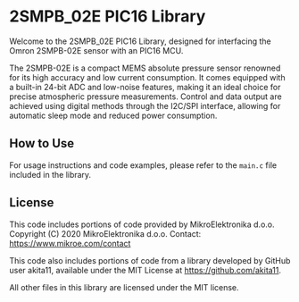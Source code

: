 # 2SMPB_02E PIC16 Library

Welcome to the 2SMPB_02E PIC16 Library, designed for interfacing the Omron 2SMPB-02E sensor with an PIC16 MCU.

The 2SMPB-02E is a compact MEMS absolute pressure sensor renowned for its high accuracy and low current consumption. It comes equipped with a built-in 24-bit ADC and low-noise features, making it an ideal choice for precise atmospheric pressure measurements. Control and data output are achieved using digital methods through the I2C/SPI interface, allowing for automatic sleep mode and reduced power consumption.


## How to Use
For usage instructions and code examples, please refer to the `main.c` file included in the library.

## License
This code includes portions of code provided by MikroElektronika d.o.o.
Copyright (C) 2020 MikroElektronika d.o.o.
Contact: https://www.mikroe.com/contact

This code also includes portions of code from a library developed by GitHub user akita11,
available under the MIT License at https://github.com/akita11.

All other files in this library are licensed under the MIT license.
